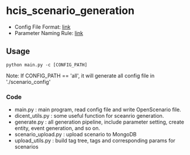 # hcis_scenario_generation
- Config File Format: [link](https://lopsided-soursop-bec.notion.site/Scenario-Configuration-File-Format-5d423c6aab1740a2b53e7444fa2dad31?pvs=4)
- Parameter Naming Rule: [link](https://lopsided-soursop-bec.notion.site/Scenario-Parameter-Naming-642563ce89f74de195116291d153c4ef?pvs=4)

## Usage
`python main.py -c [CONFIG_PATH]`

Note: If CONFIG_PATH == 'all', it will generate all config file in './scenario_config'

### Code
- main.py : main program, read config file and write OpenScenario file.
- dicent_utils.py : some useful function for sceanrio generation.
- generate.py : all generation pipeline, include parameter setting, create entity, event generation, and so on.
- scenario_upload.py : upload scenario to MongoDB
- upload_utils.py : build tag tree, tags and corresponding params for scenarios
